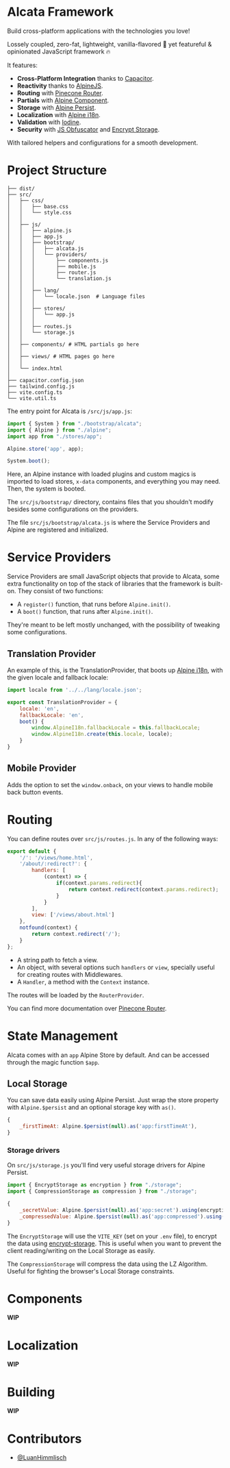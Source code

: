 # Alcata Framework

Build cross-platform applications with the technologies you love!

Lossely coupled, zero-fat, lightweight, vanilla-flavored 🍦 yet featureful & opinionated JavaScript framework 🔥

It features:

- **Cross-Platform Integration** thanks to [Capacitor](https://capacitorjs.com/).
- **Reactivity** thanks to [AlpineJS](https://github.com/alpinejs/alpine).
- **Routing** with [Pinecone Router](https://github.com/pinecone-router/router).
- **Partials** with [Alpine Component](https://github.com/markmead/alpinejs-component).
- **Storage** with [Alpine Persist](https://alpinejs.dev/plugins/persist).
- **Localization** with [Alpine i18n](https://github.com/rehhouari/alpinejs-i18n).
- **Validation** with [Iodine](https://github.com/caneara/iodine).
- **Security** with [JS Obfuscator](https://github.com/javascript-obfuscator/javascript-obfuscator) and [Encrypt Storage](https://github.com/michelonsouza/encrypt-storage).

With tailored helpers and configurations for a smooth development.

# Project Structure

```
├── dist/
├── src/
│   ├── css/
│   │   ├── base.css
│   │   └── style.css
│   │
│   ├── js/
│   │   ├── alpine.js
│   │   ├── app.js
│   │   ├── bootstrap/
│   │   │   ├── alcata.js
│   │   │   └── providers/
│   │   │       ├── components.js
│   │   │       ├── mobile.js
│   │   │       ├── router.js
│   │   │       └── translation.js
│   │   │
│   │   ├── lang/
│   │   │   └── locale.json  # Language files
│   │   │
│   │   ├── stores/
│   │   │   └── app.js
│   │   │
│   │   ├── routes.js
│   │   └── storage.js
│   │
│   ├── components/ # HTML partials go here
│   │
│   ├── views/ # HTML pages go here
│   │
│   └── index.html
│
├── capacitor.config.json
├── tailwind.config.js
├── vite.config.ts
└── vite.util.ts
```

The entry point for Alcata is `/src/js/app.js`:

```js
import { System } from "./bootstrap/alcata";
import { Alpine } from "./alpine";
import app from "./stores/app";

Alpine.store('app', app);

System.boot();
```

Here, an Alpine instance with loaded plugins and custom magics is imported to load stores, `x-data` components, and everything you may need.  Then, the system is booted.

The `src/js/bootstrap/` directory, contains files that you shouldn't modify besides some configurations on the providers. 

The file `src/js/bootstrap/alcata.js` is where the Service Providers and Alpine are registered and initialized.

# Service Providers

Service Providers are small JavaScript objects that provide to Alcata, some extra functionality on top of the stack of libraries that the framework is built-on. They consist of two functions:
- A `register()` function, that runs before `Alpine.init()`.
- A `boot()` function, that runs after `Alpine.init()`.

They're meant to be left mostly unchanged, with the possibility of tweaking some configurations.

## Translation Provider

An example of this, is the TranslationProvider, that boots up [Alpine i18n](https://github.com/rehhouari/alpinejs-i18n), with the given locale and fallback locale:

```js
import locale from '../../lang/locale.json';

export const TranslationProvider = {
    locale: 'en',
    fallbackLocale: 'en',
    boot() {
        window.AlpineI18n.fallbackLocale = this.fallbackLocale;
        window.AlpineI18n.create(this.locale, locale);
    }
}
```

## Mobile Provider

Adds the option to set the `window.onback`, on your views to handle mobile back button events.

# Routing

You can define routes over `src/js/routes.js`. In any of the following ways:

```js
export default {
    '/': '/views/home.html',
    '/about/:redirect?': {
        handlers: [
            (context) => {
                if(context.params.redirect){
                    return context.redirect(context.params.redirect);
                }
            }
        ],
        view: ['/views/about.html']
    },
    notfound(context) {
        return context.redirect('/');
    }
};
```

- A string path to fetch a view.
- An object, with several options such `handlers` or `view`, specially useful for creating routes with Middlewares.
- A `Handler`, a method with the `Context` instance.

The routes will be loaded by the `RouterProvider`.

You can find more documentation over [Pinecone Router](https://github.com/pinecone-router/router). 

# State Management

Alcata comes with an `app` Alpine Store by default. And can be accessed through the magic function `$app`.

## Local Storage

You can save data easily using Alpine Persist. Just wrap the store property with `Alpine.$persist`  and an optional storage key with `as()`.

```js
{
    _firstTimeAt: Alpine.$persist(null).as('app:firstTimeAt'),
}
```

### Storage drivers

On `src/js/storage.js` you'll find very useful storage drivers for Alpine Persist.

```js
import { EncryptStorage as encryption } from "./storage";
import { CompressionStorage as compression } from "./storage";

{
    _secretValue: Alpine.$persist(null).as('app:secret').using(encryption),
    _compressedValue: Alpine.$persist(null).as('app:compressed').using(compression)
}
```

The `EncryptStorage` will use the `VITE_KEY` (set on your `.env` file), to encrypt the data using [encrypt-storage](https://github.com/michelonsouza/encrypt-storage). This is useful when you want to prevent the client reading/writing on the Local Storage as easily.

The `CompressionStorage` will compress the data using the LZ Algorithm. Useful for fighting the browser's Local Storage constraints.

# Components

**WIP**

# Localization

**WIP**

# Building

**WIP**

# Contributors

- [@LuanHimmlisch](https://github.com/LuanHimmlisch)